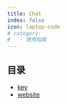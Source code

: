 ```yaml
---
title: Chat
index: false
icon: laptop-code
# category:
#   - 使用指南
---
```


## 目录

- [key](key.md)
- [website](website.md)

